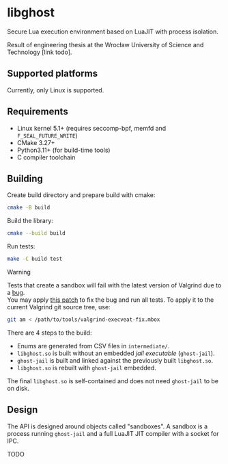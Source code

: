 # libghost

Secure Lua execution environment based on LuaJIT with process isolation.

Result of engineering thesis at the Wrocław University of Science and Technology [link todo].

## Supported platforms

Currently, only Linux is supported.

## Requirements

* Linux kernel 5.1+ (requires seccomp-bpf, memfd and `F_SEAL_FUTURE_WRITE`)
* CMake 3.27+
* Python3.11+ (for build-time tools)
* C compiler toolchain

## Building

Create build directory and prepare build with cmake:

```sh
cmake -B build
```

Build the library:

```sh
cmake --build build
```

Run tests:

```sh
make -C build test
```

> [!WARNING]
> Tests that create a sandbox will fail with the latest version of Valgrind due to a [bug](https://bugs.kde.org/show_bug.cgi?id=496353).  
> You may apply [this patch](tools/valgrind-execveat-fix.mbox) to fix the bug and run all tests. To apply it to the current Valgrind git source tree, use:
>
> ```sh
> git am < /path/to/tools/valgrind-execveat-fix.mbox
> ```

There are 4 steps to the build:

* Enums are generated from CSV files in `intermediate/`.
* `libghost.so` is built without an embedded *jail executable* (`ghost-jail`).
* `ghost-jail` is built and linked against the previously built `libghost.so`.
* `libghost.so` is rebuilt with `ghost-jail` embedded.

The final `libghost.so` is self-contained and does not need `ghost-jail` to be on disk.

## Design

The API is designed around objects called "sandboxes". A sandbox is a process running `ghost-jail` and a full LuaJIT JIT compiler with a socket for IPC.

TODO
